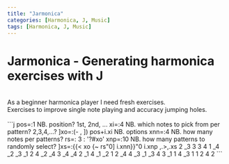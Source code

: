 ```yaml
---
title: "Jarmonica"
categories: [Harmonica, J, Music]
tags: [Harmonica, J, Music]
---
```


# Jarmonica - Generating harmonica exercises with J
<br/>
As a beginner harmonica player I need fresh exercises.<br/>
Exercises to improve single note playing and accuracy jumping holes.<br/>
<br/>
```j
pos=:1 NB. position? 1st, 2nd, ...
xi=:4 NB. which notes to pick from per pattern? 2,3,4,...?
]xo=:(- , ]) pos+i.xi NB. options
xnn=:4 NB. how many notes per patterns?
rs=: 3 : '?#xo'
xnp=:10 NB. how many patterns to randomly select?
]xs=:{{< xo {~ rs"0] i.xnn}}"0 i.xnp
,.>,.xs
 2 _3  3  3
 4  1 _4 _2
_3 _1  2  4
_2 _4  3 _4
_4  2 _1  4
_1 _2  1  2
_4  4 _3 _1
_3  4  3 _1
 1  4 _3  1
 1  2  4  2
 ```
<br/>
